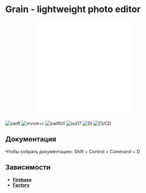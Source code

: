 # Grain - lightweight photo editor

<p align="center">
  <img src="https://github.com/eternalcult/grain/blob/main/Grain/Grain/Resources/Assets.xcassets/grain.imageset/grain-icon.png" alt="Icon" width="300" height="300">
</p>

![swift](https://img.shields.io/badge/Language-Swift-blue) ![mvvm+r](https://img.shields.io/badge/Architecture-MVVM+Router-blue) ![swiftUI](https://img.shields.io/badge/UI-SwiftUI-blue) ![ios17](https://img.shields.io/badge/Minimum_Deployment-iOS17-blue) ![DI](https://img.shields.io/badge/DI-Factory-blue) ![CI/CD](https://img.shields.io/badge/CI/CD-Xcode_Cloud-blue)

## Документация
Чтобы собрать документацию: Shift + Control + Command + D

## Зависимости

- **[Firebase](https://github.com/firebase/firebase-ios-sdk)**
- **[Factory](https://github.com/hmlongco/Factory)**
